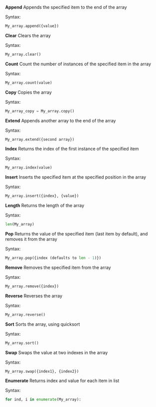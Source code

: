 **Append**
Appends the specified item to the end of the array

Syntax:
``` py
My_array.append({value})
```

**Clear**
Clears the array

Syntax:
``` py
My_array.clear()
```

**Count**
Count the number of instances of the specified item in the array

Syntax:
``` py
My_array.count(value)
```

**Copy**
Copies the array

Syntax:
``` py
My_array_copy = My_array.copy()
```

**Extend**
Appends another array to the end of the array

Syntax:
``` py
My_array.extend({second array})
```

**Index**
Returns the index of the first instance of the specified item

Syntax:
``` py
My_array.index(value)
```

**Insert**
Inserts the specified item at the specified position in the array

Syntax:
``` py
My_array.insert({index}, {value})
```

**Length**
Returns the length of the array

Syntax:
``` py
len(My_array)
```

**Pop**
Returns the value of the specified item (last item by default), and removes it from the array

Syntax:
``` py
My_array.pop({index (defaults to len - 1)})
```

**Remove**
Removes the specified item from the array

Syntax:
``` py
My_array.remove({index})
```

**Reverse**
Reverses the array

Syntax:
``` py
My_array.reverse()
```

**Sort**
Sorts the array, using quicksort

Syntax:
``` py
My_array.sort()
```

**Swap**
Swaps the value at two indexes in the array

Syntax:
``` py
My_array.swap({index1}, {index2})
```

**Enumerate**
Returns index and value for each item in list

Syntax:
``` py
for ind, i in enumerate(My_array):
```
